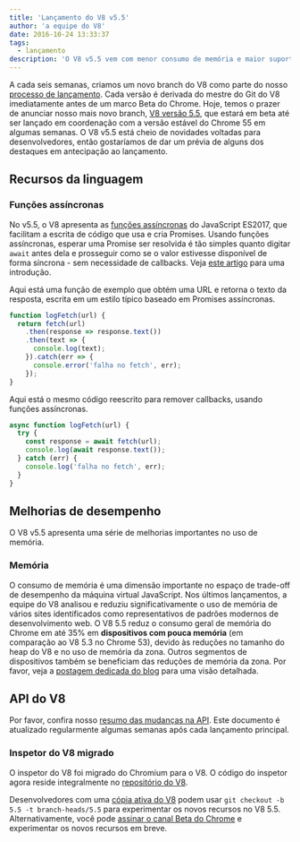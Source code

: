 ```yaml
---
title: 'Lançamento do V8 v5.5'
author: 'a equipe do V8'
date: 2016-10-24 13:33:37
tags:
  - lançamento
description: 'O V8 v5.5 vem com menor consumo de memória e maior suporte a recursos da linguagem ECMAScript.'
---
```

A cada seis semanas, criamos um novo branch do V8 como parte do nosso [processo de lançamento](/docs/release-process). Cada versão é derivada do mestre do Git do V8 imediatamente antes de um marco Beta do Chrome. Hoje, temos o prazer de anunciar nosso mais novo branch, [V8 versão 5.5](https://chromium.googlesource.com/v8/v8.git/+log/branch-heads/5.5), que estará em beta até ser lançado em coordenação com a versão estável do Chrome 55 em algumas semanas. O V8 v5.5 está cheio de novidades voltadas para desenvolvedores, então gostaríamos de dar um prévia de alguns dos destaques em antecipação ao lançamento.

<!--truncate-->
## Recursos da linguagem

### Funções assíncronas

No v5.5, o V8 apresenta as [funções assíncronas](https://developers.google.com/web/fundamentals/getting-started/primers/async-functions) do JavaScript ES2017, que facilitam a escrita de código que usa e cria Promises. Usando funções assíncronas, esperar uma Promise ser resolvida é tão simples quanto digitar `await` antes dela e prosseguir como se o valor estivesse disponível de forma síncrona - sem necessidade de callbacks. Veja [este artigo](https://developers.google.com/web/fundamentals/getting-started/primers/async-functions) para uma introdução.

Aqui está uma função de exemplo que obtém uma URL e retorna o texto da resposta, escrita em um estilo típico baseado em Promises assíncronas.

```js
function logFetch(url) {
  return fetch(url)
    .then(response => response.text())
    .then(text => {
      console.log(text);
    }).catch(err => {
      console.error('falha no fetch', err);
    });
}
```

Aqui está o mesmo código reescrito para remover callbacks, usando funções assíncronas.

```js
async function logFetch(url) {
  try {
    const response = await fetch(url);
    console.log(await response.text());
  } catch (err) {
    console.log('falha no fetch', err);
  }
}
```

## Melhorias de desempenho

O V8 v5.5 apresenta uma série de melhorias importantes no uso de memória.

### Memória

O consumo de memória é uma dimensão importante no espaço de trade-off de desempenho da máquina virtual JavaScript. Nos últimos lançamentos, a equipe do V8 analisou e reduziu significativamente o uso de memória de vários sites identificados como representativos de padrões modernos de desenvolvimento web. O V8 5.5 reduz o consumo geral de memória do Chrome em até 35% em **dispositivos com pouca memória** (em comparação ao V8 5.3 no Chrome 53), devido às reduções no tamanho do heap do V8 e no uso de memória da zona. Outros segmentos de dispositivos também se beneficiam das reduções de memória da zona. Por favor, veja a [postagem dedicada do blog](/blog/optimizing-v8-memory) para uma visão detalhada.

## API do V8

Por favor, confira nosso [resumo das mudanças na API](https://docs.google.com/document/d/1g8JFi8T_oAE_7uAri7Njtig7fKaPDfotU6huOa1alds/edit). Este documento é atualizado regularmente algumas semanas após cada lançamento principal.

### Inspetor do V8 migrado

O inspetor do V8 foi migrado do Chromium para o V8. O código do inspetor agora reside integralmente no [repositório do V8](https://chromium.googlesource.com/v8/v8/+/master/src/inspector/).

Desenvolvedores com uma [cópia ativa do V8](/docs/source-code#using-git) podem usar `git checkout -b 5.5 -t branch-heads/5.5` para experimentar os novos recursos no V8 5.5. Alternativamente, você pode [assinar o canal Beta do Chrome](https://www.google.com/chrome/browser/beta.html) e experimentar os novos recursos em breve.
